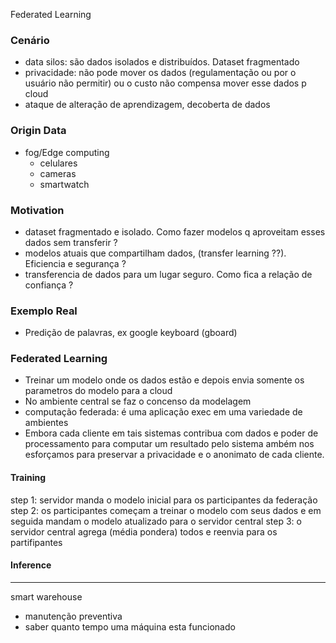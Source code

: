 Federated Learning

### Cenário
- data silos: são dados isolados e distribuídos. Dataset fragmentado
- privacidade: não pode mover os dados (regulamentação ou por o usuário não permitir) ou o custo não compensa mover esse dados p cloud
- ataque de alteração de aprendizagem, decoberta de dados

### Origin Data
- fog/Edge computing
  - celulares
  - cameras
  - smartwatch

### Motivation
- dataset fragmentado e isolado. Como fazer modelos q aproveitam esses dados sem transferir ?
- modelos atuais que compartilham dados, (transfer learning ??). Eficiencia e segurança ? 
- transferencia de dados para um lugar seguro. Como fica a relação de confiança ?

### Exemplo Real
- Predição de palavras, ex google keyboard (gboard)

### Federated Learning

- Treinar um modelo onde os dados estão e depois envia somente os parametros do modelo para a cloud
- No ambiente central se faz o concenso da modelagem
- computação federada: é uma aplicação exec em uma variedade de ambientes
- Embora cada cliente em tais sistemas contribua com dados e poder de processamento para computar um resultado pelo sistema ambém nos esforçamos para preservar a privacidade e o anonimato de cada cliente.

#### Training
step 1: servidor manda o modelo inicial para os participantes da federação 
step 2: os participantes começam a treinar o modelo com seus dados e em seguida mandam o modelo atualizado para o servidor central
step 3: o servidor central agrega (média pondera) todos e reenvia para os partifipantes


#### Inference

---

smart warehouse
- manutenção preventiva
- saber quanto tempo uma máquina esta funcionado
